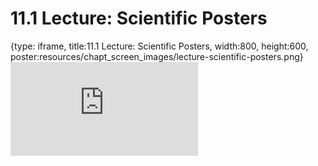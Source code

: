 # 11.1 Lecture: Scientific Posters
 
{type: iframe, title:11.1 Lecture: Scientific Posters, width:800, height:600, poster:resources/chapt_screen_images/lecture-scientific-posters.png}
![](https://vgaysin1.github.io/CURE-MicrobialMysteries-test/lecture-scientific-posters.html)
 

 
